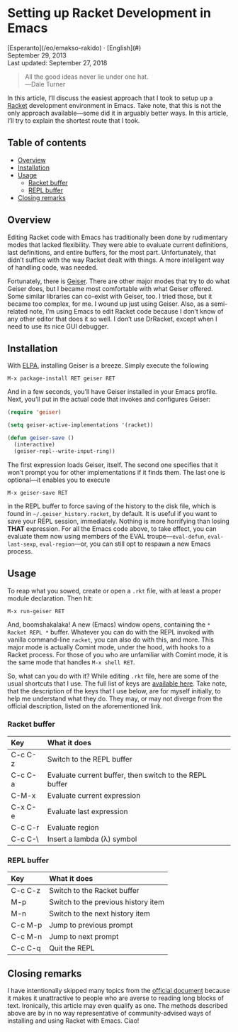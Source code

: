 Setting up Racket Development in Emacs
======================================

<div class="center">[Esperanto](/eo/emakso-rakido) · [English](#)</div>
<div class="center">September 29, 2013</div>
<div class="center">Last updated: September 27, 2018</div>

>All the good ideas never lie under one hat.<br>
>―Dale Turner

In this article, I’ll discuss the easiest approach that I took to setup up
a [Racket](https://racket-lang.org) development environment in Emacs. Take note, that this is not
the only approach available—some did it in arguably better ways. In this article, I’ll try to
explain the shortest route that I took.


Table of contents
-----------------

- [Overview](#overview)
- [Installation](#installation)
- [Usage](#usage)
  + [Racket buffer](#racketbuffer)
  + [REPL buffer](#replbuffer)
- [Closing remarks](#closing)


<a name="overview"></a>Overview
-------------------------------

Editing Racket code with Emacs has traditionally been done by rudimentary modes that lacked
flexibility. They were able to evaluate current definitions, last definitions, and entire buffers,
for the most part. Unfortunately, that didn’t suffice with the way Racket dealt with things. A more
intelligent way of handling code, was needed.

Fortunately, there is [Geiser](http://www.nongnu.org/geiser/). There are other major modes that try
to do what Geiser does, but I became most comfortable with what Geiser offered. Some similar
libraries can co-exist with Geiser, too. I tried those, but it became too complex, for me. I wound
up just using Geiser. Also, as a semi-related note, I’m using Emacs to edit Racket code because I
don’t know of any other editor that does it so well. I don’t use DrRacket, except when I need to use
its nice GUI debugger.


<a name="installation"></a>Installation
---------------------------------------

With [ELPA](/en/emacs-tips-2/#elpa), installing Geiser is a breeze. Simply execute the following

    M-x package-install RET geiser RET

And in a few seconds, you’ll have Geiser installed in your Emacs profile. Next, you’ll put in the
actual code that invokes and configures Geiser:

```lisp
(require 'geiser)

(setq geiser-active-implementations '(racket))

(defun geiser-save ()
  (interactive)
  (geiser-repl--write-input-ring))
```

The first expression loads Geiser, itself. The second one specifies that it won’t prompt you for
other implementations if it finds them. The last one is optional—it enables you to execute

    M-x geiser-save RET

in the REPL buffer to force saving of the history to the disk file, which is found in
`~/.geiser_history.racket`, by default. It is useful if you want to save your REPL session,
immediately. Nothing is more horrifying than losing **THAT** expression. For all the Emacs code
above, to take effect, you can evaluate them now using members of the EVAL troupe—`eval-defun`,
`eval-last-sexp`, `eval-region`—or, you can still opt to respawn a new Emacs process.


<a name="usage"></a> Usage
--------------------------

To reap what you sowed, create or open a `.rkt` file, with at least a proper module
declaration. Then hit:

    M-x run-geiser RET

And, boomshakalaka! A new (Emacs) window opens, containing the `* Racket REPL *` buffer. Whatever
you can do with the REPL invoked with vanilla command-line `racket`, you can also do with this, and
more. This major mode is actually Comint mode, under the hood, with hooks to a Racket process. For
those of you who are unfamiliar with Comint mode, it is the same mode that handles `M-x shell RET`.

So, what can you do with it? While editing `.rkt` file, here are some of the usual shortcuts that I
use. The full list of keys are [available here](http://www.nongnu.org/geiser/geiser_5.html#Cheat-sheet).
Take note, that the description of the keys that I use below, are for myself initially, to help me
understand what they do. They may, or may not diverge from the official description, listed on the
aforementioned link.


### <a name="racketbuffer"></a> Racket buffer

| Key     | What it does                                            |
| :------ | :------------------------------------------------------ |
| C-c C-z | Switch to the REPL buffer                               |
| C-c C-a | Evaluate current buffer, then switch to the REPL buffer |
| C-M-x   | Evaluate current expression                             |
| C-x C-e | Evaluate last expression                                |
| C-c C-r | Evaluate region                                         |
| C-c C-\ | Insert a lambda (λ) symbol                              |


### <a name="replbuffer"></a> REPL buffer

| Key     | What it does                        |
| :------ | :---------------------------------- |
| C-c C-z | Switch to the Racket buffer         |
| M-p     | Switch to the previous history item |
| M-n     | Switch to the next history item     |
| C-c M-p | Jump to previous prompt             |
| C-c M-n | Jump to next prompt                 |
| C-c C-q | Quit the REPL                       |


<a name="closing"></a> Closing remarks
--------------------------------------

I have intentionally skipped many topics from the [official document](http://www.nongnu.org/geiser/)
because it makes it unattractive to people who are averse to reading long blocks of text.
Ironically, this article may even qualify as one. The methods described above are by in no way
representative of community-advised ways of installing and using Racket with Emacs. Ciao!
